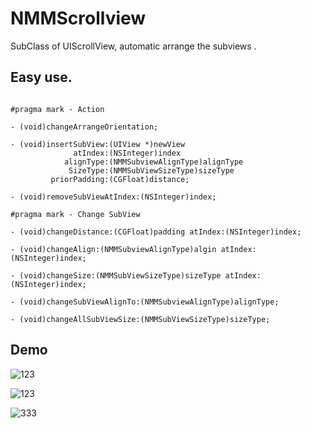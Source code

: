 # NMMScrollview


SubClass of UIScrollView, automatic arrange the subviews .

## Easy use.

~~~objc

#pragma mark - Action

- (void)changeArrangeOrientation;

- (void)insertSubView:(UIView *)newView
              atIndex:(NSInteger)index
            alignType:(NMMSubviewAlignType)alignType
             SizeType:(NMMSubViewSizeType)sizeType
         priorPadding:(CGFloat)distance;

- (void)removeSubViewAtIndex:(NSInteger)index;

#pragma mark - Change SubView

- (void)changeDistance:(CGFloat)padding atIndex:(NSInteger)index;

- (void)changeAlign:(NMMSubviewAlignType)algin atIndex:(NSInteger)index;

- (void)changeSize:(NMMSubViewSizeType)sizeType atIndex:(NSInteger)index;

- (void)changeSubViewAlignTo:(NMMSubviewAlignType)alignType;

- (void)changeAllSubViewSize:(NMMSubViewSizeType)sizeType;

~~~

## Demo

![123](https://raw.githubusercontent.com/Wing-Of-War/NPScrollview/master/Gif/1.gif)

![123](https://raw.githubusercontent.com/Wing-Of-War/NPScrollview/master/Gif/2.gif)

![333](https://raw.githubusercontent.com/Wing-Of-War/NPScrollview/master/Gif/3.gif)
